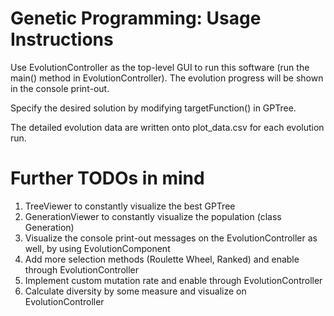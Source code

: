 # Genetic Programming: Usage Instructions

Use EvolutionController as the top-level GUI to run this software (run the main() method in EvolutionController). The evolution progress will be shown in the console print-out. 

Specify the desired solution by modifying targetFunction() in GPTree.

The detailed evolution data are written onto plot_data.csv for each evolution run.

# Further TODOs in mind
1.  TreeViewer to constantly visualize the best GPTree
2.  GenerationViewer to constantly visualize the population (class Generation)
3.  Visualize the console print-out messages on the EvolutionController as well, by using EvolutionComponent
4.  Add more selection methods (Roulette Wheel, Ranked) and enable through EvolutionController
5.  Implement custom mutation rate and enable through EvolutionController
6.  Calculate diversity by some measure and visualize on EvolutionController